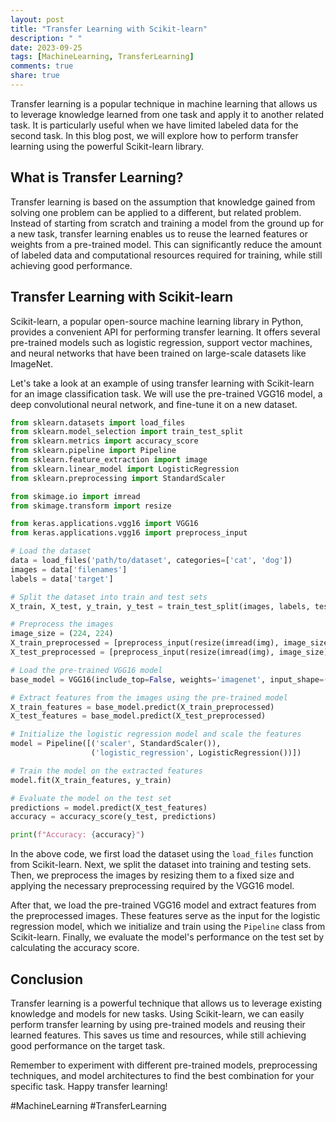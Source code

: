 ```yaml
---
layout: post
title: "Transfer Learning with Scikit-learn"
description: " "
date: 2023-09-25
tags: [MachineLearning, TransferLearning]
comments: true
share: true
---
```


Transfer learning is a popular technique in machine learning that allows us to leverage knowledge learned from one task and apply it to another related task. It is particularly useful when we have limited labeled data for the second task. In this blog post, we will explore how to perform transfer learning using the powerful Scikit-learn library.

## What is Transfer Learning?

Transfer learning is based on the assumption that knowledge gained from solving one problem can be applied to a different, but related problem. Instead of starting from scratch and training a model from the ground up for a new task, transfer learning enables us to reuse the learned features or weights from a pre-trained model. This can significantly reduce the amount of labeled data and computational resources required for training, while still achieving good performance.

## Transfer Learning with Scikit-learn

Scikit-learn, a popular open-source machine learning library in Python, provides a convenient API for performing transfer learning. It offers several pre-trained models such as logistic regression, support vector machines, and neural networks that have been trained on large-scale datasets like ImageNet.

Let's take a look at an example of using transfer learning with Scikit-learn for an image classification task. We will use the pre-trained VGG16 model, a deep convolutional neural network, and fine-tune it on a new dataset.

```python
from sklearn.datasets import load_files
from sklearn.model_selection import train_test_split
from sklearn.metrics import accuracy_score
from sklearn.pipeline import Pipeline
from sklearn.feature_extraction import image
from sklearn.linear_model import LogisticRegression
from sklearn.preprocessing import StandardScaler

from skimage.io import imread
from skimage.transform import resize

from keras.applications.vgg16 import VGG16
from keras.applications.vgg16 import preprocess_input

# Load the dataset
data = load_files('path/to/dataset', categories=['cat', 'dog'])
images = data['filenames']
labels = data['target']

# Split the dataset into train and test sets
X_train, X_test, y_train, y_test = train_test_split(images, labels, test_size=0.2, random_state=42)

# Preprocess the images
image_size = (224, 224)
X_train_preprocessed = [preprocess_input(resize(imread(img), image_size)) for img in X_train]
X_test_preprocessed = [preprocess_input(resize(imread(img), image_size)) for img in X_test]

# Load the pre-trained VGG16 model
base_model = VGG16(include_top=False, weights='imagenet', input_shape=(image_size[0], image_size[1], 3))

# Extract features from the images using the pre-trained model
X_train_features = base_model.predict(X_train_preprocessed)
X_test_features = base_model.predict(X_test_preprocessed)

# Initialize the logistic regression model and scale the features
model = Pipeline([('scaler', StandardScaler()),
                  ('logistic_regression', LogisticRegression())])

# Train the model on the extracted features
model.fit(X_train_features, y_train)

# Evaluate the model on the test set
predictions = model.predict(X_test_features)
accuracy = accuracy_score(y_test, predictions)

print(f"Accuracy: {accuracy}")
```

In the above code, we first load the dataset using the `load_files` function from Scikit-learn. Next, we split the dataset into training and testing sets. Then, we preprocess the images by resizing them to a fixed size and applying the necessary preprocessing required by the VGG16 model.

After that, we load the pre-trained VGG16 model and extract features from the preprocessed images. These features serve as the input for the logistic regression model, which we initialize and train using the `Pipeline` class from Scikit-learn. Finally, we evaluate the model's performance on the test set by calculating the accuracy score.

## Conclusion

Transfer learning is a powerful technique that allows us to leverage existing knowledge and models for new tasks. Using Scikit-learn, we can easily perform transfer learning by using pre-trained models and reusing their learned features. This saves us time and resources, while still achieving good performance on the target task.

Remember to experiment with different pre-trained models, preprocessing techniques, and model architectures to find the best combination for your specific task. Happy transfer learning!

#MachineLearning #TransferLearning